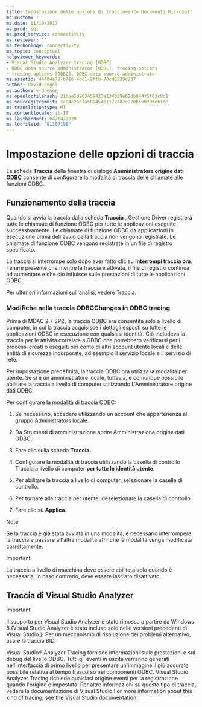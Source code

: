 ```yaml
---
title: Impostazione delle opzioni di tracciamento Documenti Microsoft
ms.custom: ''
ms.date: 01/19/2017
ms.prod: sql
ms.prod_service: connectivity
ms.reviewer: ''
ms.technology: connectivity
ms.topic: conceptual
helpviewer_keywords:
- Visual Studio Analyzer tracing [ODBC]
- ODBC data source administrator [ODBC], tracing options
- tracing options [ODBC], ODBC data source administrator
ms.assetid: 44404a79-b716-4bc1-9ffb-70cd8239d237
author: David-Engel
ms.author: v-daenge
ms.openlocfilehash: 21bee5d903459423a134389e62db844f5f63c9c1
ms.sourcegitcommit: ce94c2ad7a50945481172782c270b5b0206e61de
ms.translationtype: MT
ms.contentlocale: it-IT
ms.lasthandoff: 04/14/2020
ms.locfileid: "81307198"
---
```

# <a name="setting-tracing-options"></a>Impostazione delle opzioni di traccia
La scheda **Traccia** della finestra di dialogo **Amministratore origine dati ODBC** consente di configurare la modalità di traccia delle chiamate alle funzioni ODBC.  
  
## <a name="how-tracing-works"></a>Funzionamento della traccia  
 Quando si avvia la traccia dalla scheda **Traccia** , Gestione Driver registrerà tutte le chiamate di funzione ODBC per tutte le applicazioni eseguite successivamente. Le chiamate di funzione ODBC da applicazioni in esecuzione prima dell'avvio della traccia non vengono registrate. Le chiamate di funzione ODBC vengono registrate in un file di registro specificato.  
  
 La traccia si interrompe solo dopo aver fatto clic su **Interrompi traccia ora**. Tenere presente che mentre la traccia è attivata, il file di registro continua ad aumentare e che ciò influisce sulle prestazioni di tutte le applicazioni ODBC.  
  
 Per ulteriori informazioni sull'analisi, vedere [Traccia](../../odbc/reference/develop-app/tracing.md).  
  
### <a name="changes-in-odbc-tracing"></a>Modifiche nella traccia ODBCChanges in ODBC tracing  
 Prima di MDAC 2.7 SP2, la traccia ODBC era consentita solo a livello di computer, in cui la traccia acquisisce i dettagli esposti su tutte le applicazioni ODBC in esecuzione con qualsiasi identità. Ciò includeva la traccia per le attività correlate a ODBC che potrebbero verificarsi per i processi creati o eseguiti per conto di altri account utente locali e delle entità di sicurezza incorporate, ad esempio il servizio locale e il servizio di rete.  
  
 Per impostazione predefinita, la traccia ODBC ora utilizza la modalità per utente. Se si è un amministratore locale, tuttavia, è comunque possibile abilitare la traccia a livello di computer utilizzando L'Amministratore origine dati ODBC.  
  
 Per configurare la modalità di traccia ODBC:  
  
1.  Se necessario, accedere utilizzando un account che appartenenza al gruppo Administrators locale.  
  
2.  Da Strumenti di amministrazione aprire Amministrazione origine dati ODBC.  
  
3.  Fare clic sulla scheda **Traccia.**  
  
4.  Configurare la modalità di traccia utilizzando la casella di controllo Traccia a livello di computer **per tutte le identità utente:**  
  
5.  Per abilitare la traccia a livello di computer, selezionare la casella di controllo.  
  
6.  Per tornare alla traccia per utente, deselezionare la casella di controllo.  
  
7.  Fare clic su **Applica**.  
  
> [!NOTE]  
>  Se la traccia è già stata avviata in una modalità, è necessario interrompere la traccia e passare all'altra modalità affinché la modalità venga modificata correttamente.  
  
> [!IMPORTANT]  
>  La traccia a livello di macchina deve essere abilitata solo quando è necessaria; in caso contrario, deve essere lasciato disattivato.  
  
## <a name="visual-studio-analyzer-tracing"></a>Traccia di Visual Studio Analyzer  
  
> [!IMPORTANT]  
>  Il supporto per Visual Studio Analyzer è stato rimosso a partire da Windows 8 (Visual Studio Analyzer è stato incluso solo nelle versioni precedenti di Visual Studio.). Per un meccanismo di risoluzione dei problemi alternativo, usare la traccia BID.  
  
 Visual Studio® Analyzer Tracing fornisce informazioni sulle prestazioni e sul debug del livello ODBC. Tutti gli eventi in uscita verranno generati nell'interfaccia di primo livello per presentare un'immagine il più accurata possibile relativa al tempo trascorso nei componenti ODBC. Visual Studio Analyzer Tracing richiede qualsiasi origine eventi per la registrazione quando l'origine è impostata. Per altre informazioni su questo tipo di traccia, vedere la documentazione di Visual Studio.For more information about this kind of tracing, see the Visual Studio documentation.
